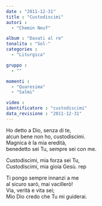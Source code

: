 ```yaml
---
date : "2011-12-31"
title : "Custodiscimi"
autori : 
  - "Chemin Neuf"

album : "Davati al re"
tonalita : "Sol-"
categories : 
  - "Liturgica"

gruppo : 
  - ""

momenti : 
  - "Quaresima"
  - "Salmi"

video : 
identificatore : "custodiscimi"
data_revisione : "2011-12-31"
---
```

  
  
  
Ho detto a Dio, senza di te,  
alcun bene non ho, custodiscimi.  
Magnica è la mia eredità,  
benedetto sei Tu, sempre sei con me.  
  
  
  
Custodiscimi, mia forza sei Tu,  
Custodiscimi, mia gioia Gesù. rep  
  
  
  
  
Ti pongo sempre innanzi a me  
al sicuro sarò, mai vacillerò!  
Via, verità e vita sei;  
Mio Dio credo che Tu mi guiderai.  
  
  
  
  
  
